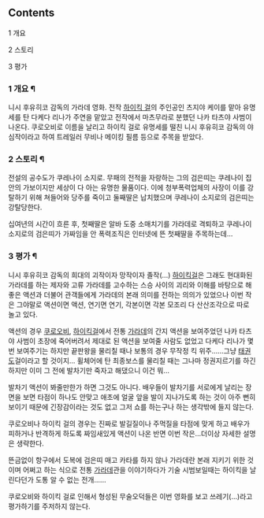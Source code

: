 ## Contents

    

1 개요

2 스토리

3 평가

### 1 개요 ¶

니시 후유히코 감독의 가라데 영화. 전작 [하이킥 걸](%ED%95%98%EC%9D%B4%ED%82%A5%20%EA%B1%B8.md)의
주인공인 츠지야 케이를 맡아 유명세를 탄 다케다 리나가 주연을 맡았고 전작에서 마츠무라로 분했던 나카 타츠야 사범이 나온다. 쿠로오비로
이름을 날리고 하이킥 걸로 유명세를 떨친 니시 후유히코 감독의 야심작이라고 하여 트레일러 무비나 메이킹 필름 등으로 주목을 받았다.

### 2 스토리 ¶

전설의 공수도가 쿠레나이 소지로. 무패의 전적을 자랑하는 그의 검은띠는 쿠레나이 집안의 가보이지만 세상이 다 아는 유명한 물품이다. 이에
청부폭력업체의 사장이 이를 강탈하기 위해 쳐들어와 당주를 죽이고 둘째딸은 납치했으며 쿠레나이 소지로의 검은띠는 강탈당한다.  

  

십여년의 시간이 흐른 후, 첫째딸은 알바 도중 소매치기를 가라데로 격퇴하고 쿠레나이 소지로의 검은띠가 가짜임을 안 폭력조직은 인터넷에 뜬
첫째딸을 주목하는데...  

### 3 평가 ¶

니시 후유히코 감독의 희대의 괴작이자 망작이자 졸작(...) [하이킥걸](%ED%95%98%EC%9D%B4%ED%82%A5%20%EA%B1%B8.md)은 그래도 현대화된 가라데를 하는 제자와 고류
가라데를 고수하는 스승 사이의 괴리와 이해를 바탕으로 해 좋은 액션과 더불어 관객들에게 가라데의 본래 의미를 전하는 의의가 있었으나 이번
작은 그야말로 액션이면 액션, 연기면 연기, 각본이면 각본 모조리 다 산산조각으로 따로 놀고 있다.

  

액션의 경우 [쿠로오비](%EC%BF%A0%EB%A1%9C%EC%98%A4%EB%B9%84.md), [하이킥걸](%ED%95%98%EC%9D%B4%ED%82%A5%20%EA%B1%B8.md)에서 전통
[가라데](%EA%B0%80%EB%9D%BC%EB%8D%B0.md)의 간지 액션을 보여주었던 나카 타츠야 사범이 초장에 죽어버려서
제대로 된 액션을 보여줄 사람도 없었고 다케다 리나가 몇번 보여주기는 하지만 끝판왕을 물리칠 때나 보통의 경우 무작정 킥 위주......그냥
[태권도](%ED%83%9C%EA%B6%8C%EB%8F%84.md)걸이라고 할 것이지... 휠체어에 탄 최종보스를 물리칠 때는 그나마
정권지르기를 하긴 하지만 이미 그 전에 발차기만 죽자고 해댔으니 이건 뭐...

  

발차기 액션이 봐줄만한가 하면 그것도 아니다. 배우들이 발차기를 서로에게 날리는 장면을 보면 타점이 하나도 안맞고 애초에 얼굴 앞을 발이
지나가도록 하는 것이 아주 뻔히 보이기 때문에 긴장감이라는 것도 없고 그저 쇼를 하는구나 하는 생각밖에 들지 않는다.  

  

쿠로오비나 하이킥 걸의 경우는 진짜로 발길질이나 주먹질을 타점에 맞게 하고 배우가 피하거나 반격하게 하도록 짜임새있게 액션이 나온 반면 이번
작은...더이상 자세한 설명은 생략한다.  

  

뜬금없이 항구에서 도복에 검은띠 매고 카타를 하지 않나 가라데란 본래 지키기 위한 것이며 어쩌고 하는 식으로 전통
[가라데](%EA%B0%80%EB%9D%BC%EB%8D%B0.md)관을 이야기하다가 기술 시범보일때는 하이킥을 날린다던가 도통 알 수
없는 전개......

  

쿠로오비와 하이킥 걸로 인해서 형성된 무술오덕들은 이번 영화를 보고 쓰레기(...)라고 평가하기를 주저하지 않는다.  

